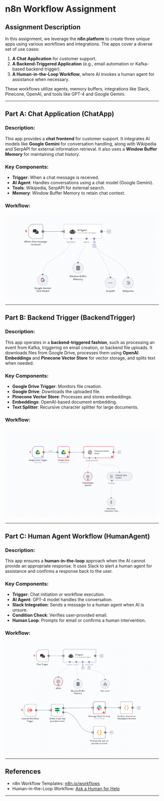 # n8n Workflow Assignment

## Assignment Description

In this assignment, we leverage the **n8n platform** to create three unique apps using various workflows and integrations. The apps cover a diverse set of use cases:
1. **A Chat Application** for customer support.
2. **A Backend-Triggered Application** (e.g., email automation or Kafka-based backend trigger).
3. **A Human-in-the-Loop Workflow**, where AI invokes a human agent for assistance when necessary.

These workflows utilize agents, memory buffers, integrations like Slack, Pinecone, OpenAI, and tools like GPT-4 and Google Gemini.

---

## Part A: Chat Application (ChatApp)

### Description:
This app provides a **chat frontend** for customer support. It integrates AI models like **Google Gemini** for conversation handling, along with Wikipedia and SerpAPI for external information retrieval. It also uses a **Window Buffer Memory** for maintaining chat history.

### Key Components:
- **Trigger**: When a chat message is received.
- **AI Agent**: Handles conversations using a chat model (Google Gemini).
- **Tools**: Wikipedia, SerpAPI for external search.
- **Memory**: Window Buffer Memory to retain chat context.

### Workflow:
![ChatApp](./ChatApp.PNG)

---

## Part B: Backend Trigger (BackendTrigger)

### Description:
This app operates in a **backend-triggered fashion**, such as processing an event from Kafka, triggering on email creation, or backend file uploads. It downloads files from Google Drive, processes them using **OpenAI Embeddings** and **Pinecone Vector Store** for vector storage, and splits text when needed.

### Key Components:
- **Google Drive Trigger**: Monitors file creation.
- **Google Drive**: Downloads the uploaded file.
- **Pinecone Vector Store**: Processes and stores embeddings.
- **Embeddings**: OpenAI-based document embedding.
- **Text Splitter**: Recursive character splitter for large documents.

### Workflow:
![BackendTrigger](./BackendTrigger.PNG)

---

## Part C: Human Agent Workflow (HumanAgent)

### Description:
This app ensures a **human-in-the-loop** approach when the AI cannot provide an appropriate response. It uses Slack to alert a human agent for assistance and confirms a response back to the user.

### Key Components:
- **Trigger**: Chat initiation or workflow execution.
- **AI Agent**: GPT-4 model handles the conversation.
- **Slack Integration**: Sends a message to a human agent when AI is unsure.
- **Condition Check**: Verifies user-provided email.
- **Human Loop**: Prompts for email or confirms a human intervention.

### Workflow:
![HumanAgent](./HumanAgent.PNG)

---

## References
- n8n Workflow Templates: [n8n.io/workflows](https://n8n.io/workflows/)
- Human-in-the-Loop Workflow: [Ask a Human for Help](https://n8n.io/workflows/2095-ask-a-human-for-help-when-the-ai-doesnt-know-the-answer)

---
